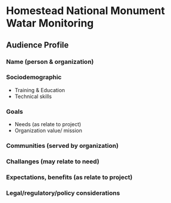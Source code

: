 # Homestead National Monument Watar Monitoring

## Audience Profile

### Name (person & organization)



### Sociodemographic
* Training & Education
* Technical skills


### Goals
* Needs (as relate to project)
* Organization value/ mission

### Communities (served by organization)

### Challanges (may relate to need)

### Expectations, benefits (as relate to project)

### Legal/regulatory/policy considerations
